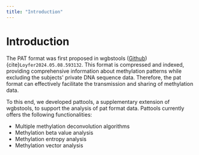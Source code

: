 ```yaml
---
title: "Introduction"
---
```

# Introduction
The PAT format was first proposed in wgbstools ([Github](https://github.com/nloyfer/wgbs_tools)) {cite}`Loyfer2024.05.08.593132`.
This format is compressed and indexed, providing comprehensive information about methylation patterns while excluding
the subjects' private DNA sequence data. Therefore, the pat format can effectively facilitate the transmission and
sharing of methylation data.

To this end, we developed pattools, a supplementary extension of wgbstools, to support the analysis of pat format data.
Pattools currently offers the following functionalities:

+ Multiple methylation deconvolution algorithms
+ Methylation beta value analysis
+ Methylation entropy analysis
+ Methylation vector analysis


```{bibliography}
```